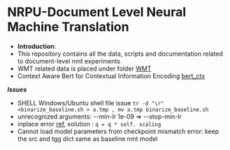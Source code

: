 # NRPU-Document Level Neural Machine Translation
- **Introduction**:
- This repository contains all the data, scripts and documentation related to document-level nmt experiments
- WMT related data is placed under folder [WMT](/WMT)
- Context Aware Bert for Contextual Information Encoding [bert_ctx](https://github.com/bert-nmt/ctx-bert-nmt)

***Issues***
- SHELL Windows/Ubuntu shell file issue ``` tr -d "\r" <binarize_baseline.sh > a.tmp , mv a.tmp binarize_baseline.sh ```
- unrecognized arguments: --min-lr 1e-09 => --stop-min-lr
- inplace error [ref](https://github.com/pytorch/xla/issues/2369), solution : ```q = q * self. scaling```
- Cannot load model parameters from checkpoint mismatch error: keep the src and tgg dict same as baseline nmt model

